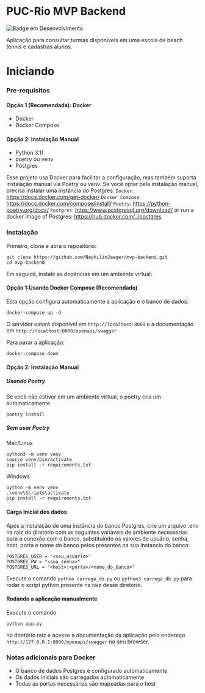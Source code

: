 # PUC-Rio MVP Backend
![Badge em Desenvolvimento](http://img.shields.io/static/v1?label=STATUS&message=EM%20DESENVOLVIMENTO&color=GREEN&style=for-the-badge)

Aplicação para consultar turmas disponíveis em uma escola de beach tennis e cadastras alunos.

# Iniciando

### Pre-requisitos

#### Opção 1 (Recomendada): Docker

- Docker
- Docker Compose

#### Opção 2: Instalação Manual

- Python 3.11
- poetry ou venv
- Postgres

Esse projeto usa Docker para facilitar a configuração, mas também suporta instalação manual via Poetry ou venv. Se você optar pela instalação manual, precisa instalar uma instância do Postgres:
`Docker`: https://docs.docker.com/get-docker/
`Docker Compose`: https://docs.docker.com/compose/install/
`Poetry`: https://python-poetry.org/docs/
`Postgres`: https://www.postgresql.org/download/ or run a docker image of Postgres: https://hub.docker.com/_/postgres

### Instalação

Primeiro, clone e abra o repositório:

```
git clone https://github.com/NephilimJaeger/mvp-backend.git
cd mvp-backend
```
Em seguida, instale as depências em um ambiente virtual:

#### Opção 1:Usando Docker Compose (Recomendado)

Esta opção configura automaticamente a aplicação e o banco de dados:

```
docker-compose up -d
```

O servidor estará disponível em `http://localhost:8000` e a documentação em `http://localhost:8000/openapi/swagger`

Para parar a aplicação:

```
docker-compose down
```

#### Opção 2: Instalação Manual

##### Usando Poetry

Se você não estiver em um ambiente virtual, o poetry cria um automaticamente

```
poetry install
```

##### Sem usar Poetry

Mac/Linux

```
python3 -m venv venv
source venv/bin/activate
pip install -r requirements.txt
```

Windows
```
python -m venv venv
.\venv\Scripts\activate
pip install -r requirements.txt
```

#### Carga Inicial dos dados

Após a instalação de uma instância do banco Postgres, crie um arquivo .env na raiz do diretório com as seguintes variáveis de ambiente necessárias para a conexão com o banco, substituindo os valores de usuário, senha, host, porta e nome do banco pelos presentes na sua instancia do banco:

```
POSTGRES_USER = "<seu_usuario>"
POSTGRES_PW = "<sua_senha>"
POSTGRES_URL = "<host>:<porta>/<nome_do_banco>"
```
Execute o comando `python carrega_db.py` ou `python3 carrega_db.py` para rodar o script python presente na raiz desse diretorio.


#### Rodando a aplicação manualmente

Execute o comando
```
python app.py
```
no diretório raiz e acesse a documentação da aplicação pelo endereço `http://127.0.0.1:8000/openapi/swagger` no seu browser.

### Notas adicionais para Docker

- O banco de dados Postgres é configurado automaticamente
- Os dados iniciais são carregados automaticamente
- Todas as portas necessárias são mapeadas para o host
